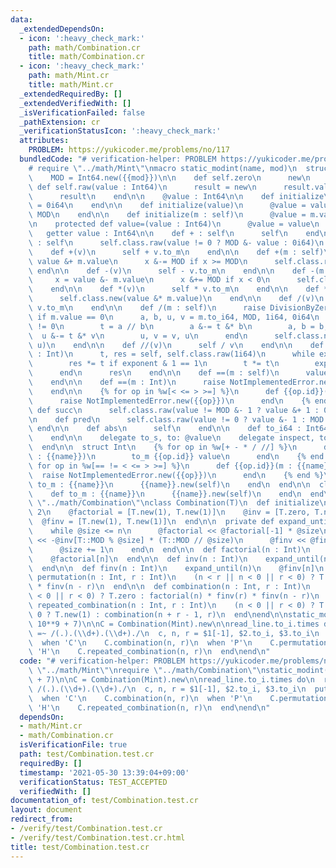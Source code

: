 ```yaml
---
data:
  _extendedDependsOn:
  - icon: ':heavy_check_mark:'
    path: math/Combination.cr
    title: math/Combination.cr
  - icon: ':heavy_check_mark:'
    path: math/Mint.cr
    title: math/Mint.cr
  _extendedRequiredBy: []
  _extendedVerifiedWith: []
  _isVerificationFailed: false
  _pathExtension: cr
  _verificationStatusIcon: ':heavy_check_mark:'
  attributes:
    PROBLEM: https://yukicoder.me/problems/no/117
  bundledCode: "# verification-helper: PROBLEM https://yukicoder.me/problems/no/117\n\
    # require \"../math/Mint\"\nmacro static_modint(name, mod)\n  struct {{name}}\n\
    \    MOD = Int64.new({{mod}})\n\n    def self.zero\n      new\n    end\n\n   \
    \ def self.raw(value : Int64)\n      result = new\n      result.value = value\n\
    \      result\n    end\n\n    @value : Int64\n\n    def initialize\n      @value\
    \ = 0i64\n    end\n\n    def initialize(value)\n      @value = value.to_i64 %\
    \ MOD\n    end\n\n    def initialize(m : self)\n      @value = m.value\n    end\n\
    \n    protected def value=(value : Int64)\n      @value = value\n    end\n\n \
    \   getter value : Int64\n\n    def + : self\n      self\n    end\n\n    def -\
    \ : self\n      self.class.raw(value != 0 ? MOD &- value : 0i64)\n    end\n\n\
    \    def +(v)\n      self + v.to_m\n    end\n\n    def +(m : self)\n      x =\
    \ value &+ m.value\n      x &-= MOD if x >= MOD\n      self.class.raw(x)\n   \
    \ end\n\n    def -(v)\n      self - v.to_m\n    end\n\n    def -(m : self)\n \
    \     x = value &- m.value\n      x &+= MOD if x < 0\n      self.class.raw(x)\n\
    \    end\n\n    def *(v)\n      self * v.to_m\n    end\n\n    def *(m : self)\n\
    \      self.class.new(value &* m.value)\n    end\n\n    def /(v)\n      self /\
    \ v.to_m\n    end\n\n    def /(m : self)\n      raise DivisionByZeroError.new\
    \ if m.value == 0\n      a, b, u, v = m.to_i64, MOD, 1i64, 0i64\n      while b\
    \ != 0\n        t = a // b\n        a &-= t &* b\n        a, b = b, a\n      \
    \  u &-= t &* v\n        u, v = v, u\n      end\n      self.class.new(value &*\
    \ u)\n    end\n\n    def //(v)\n      self / v\n    end\n\n    def **(exponent\
    \ : Int)\n      t, res = self, self.class.raw(1i64)\n      while exponent > 0\n\
    \        res *= t if exponent & 1 == 1\n        t *= t\n        exponent >>= 1\n\
    \      end\n      res\n    end\n\n    def ==(m : self)\n      value == m.value\n\
    \    end\n\n    def ==(m : Int)\n      raise NotImplementedError.new(\"==\")\n\
    \    end\n\n    {% for op in %w[< <= > >=] %}\n      def {{op.id}}(other)\n  \
    \      raise NotImplementedError.new({{op}})\n      end\n    {% end %}\n\n   \
    \ def succ\n      self.class.raw(value != MOD &- 1 ? value &+ 1 : 0i64)\n    end\n\
    \n    def pred\n      self.class.raw(value != 0 ? value &- 1 : MOD &- 1)\n   \
    \ end\n\n    def abs\n      self\n    end\n\n    def to_i64 : Int64\n      value\n\
    \    end\n\n    delegate to_s, to: @value\n    delegate inspect, to: @value\n\
    \  end\n\n  struct Int\n    {% for op in %w[+ - * / //] %}\n      def {{op.id}}(value\
    \ : {{name}})\n        to_m {{op.id}} value\n      end\n    {% end %}\n\n    {%\
    \ for op in %w[== != < <= > >=] %}\n      def {{op.id}}(m : {{name}})\n      \
    \  raise NotImplementedError.new({{op}})\n      end\n    {% end %}\n\n    def\
    \ to_m : {{name}}\n      {{name}}.new(self)\n    end\n  end\n\n  class String\n\
    \    def to_m : {{name}}\n      {{name}}.new(self)\n    end\n  end\nend\n\n# require\
    \ \"../math/Combination\"\nclass Combination(T)\n  def initialize\n    @size =\
    \ 2\n    @factorial = [T.new(1), T.new(1)]\n    @inv = [T.zero, T.new(1)]\n  \
    \  @finv = [T.new(1), T.new(1)]\n  end\n\n  private def expand_until(n : Int)\n\
    \    while @size <= n\n      @factorial << @factorial[-1] * @size\n      @inv\
    \ << -@inv[T::MOD % @size] * (T::MOD // @size)\n      @finv << @finv[-1] * @inv[@size]\n\
    \      @size += 1\n    end\n  end\n\n  def factorial(n : Int)\n    expand_until(n)\n\
    \    @factorial[n]\n  end\n\n  def inv(n : Int)\n    expand_until(n)\n    @inv[n]\n\
    \  end\n\n  def finv(n : Int)\n    expand_until(n)\n    @finv[n]\n  end\n\n  def\
    \ permutation(n : Int, r : Int)\n    (n < r || n < 0 || r < 0) ? T.zero : factorial(n)\
    \ * finv(n - r)\n  end\n\n  def combination(n : Int, r : Int)\n    (n < r || n\
    \ < 0 || r < 0) ? T.zero : factorial(n) * finv(r) * finv(n - r)\n  end\n\n  def\
    \ repeated_combination(n : Int, r : Int)\n    (n < 0 || r < 0) ? T.zero : r ==\
    \ 0 ? T.new(1) : combination(n + r - 1, r)\n  end\nend\n\nstatic_modint(Mint,\
    \ 10**9 + 7)\n\nC = Combination(Mint).new\n\nread_line.to_i.times do\n  read_line\
    \ =~ /(.).(\\d+).(\\d+)./\n  c, n, r = $1[-1], $2.to_i, $3.to_i\n  puts case c\n\
    \  when 'C'\n    C.combination(n, r)\n  when 'P'\n    C.permutation(n, r)\n  when\
    \ 'H'\n    C.repeated_combination(n, r)\n  end\nend\n"
  code: "# verification-helper: PROBLEM https://yukicoder.me/problems/no/117\nrequire\
    \ \"../math/Mint\"\nrequire \"../math/Combination\"\nstatic_modint(Mint, 10**9\
    \ + 7)\n\nC = Combination(Mint).new\n\nread_line.to_i.times do\n  read_line =~\
    \ /(.).(\\d+).(\\d+)./\n  c, n, r = $1[-1], $2.to_i, $3.to_i\n  puts case c\n\
    \  when 'C'\n    C.combination(n, r)\n  when 'P'\n    C.permutation(n, r)\n  when\
    \ 'H'\n    C.repeated_combination(n, r)\n  end\nend\n"
  dependsOn:
  - math/Mint.cr
  - math/Combination.cr
  isVerificationFile: true
  path: test/Combination.test.cr
  requiredBy: []
  timestamp: '2021-05-30 13:39:04+09:00'
  verificationStatus: TEST_ACCEPTED
  verifiedWith: []
documentation_of: test/Combination.test.cr
layout: document
redirect_from:
- /verify/test/Combination.test.cr
- /verify/test/Combination.test.cr.html
title: test/Combination.test.cr
---
```

